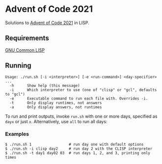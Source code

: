 # Advent of Code 2021
Solutions to [Advent of Code 2021](https://adventofcode.com/2021) in LISP.

## Requirements
[GNU Common LISP](https://www.gnu.org/software/gcl/)

## Running
```
Usage: ./run.sh [-i <interpreter>] [-e <run-command>] <day-specifier> ...
  -h      Show help (this message)
  -i      Which interpreter to use (one of "clisp" or "gcl", defaults to "gcl")
  -e      Executable command to run each file with. Overrides -i.
  -t      Only display runtimes, not answers
  -a      Only display answers, not runtimes
```

To run and print outputs, invoke `run.sh` with one or more days, specified as `dayx` or just `x`.
Alternatively, use `all` to run all days:

### Examples

```console
$ ./run.sh 1                 # run day one with default options
$ ./run.sh -i clisp day2     # run day 2 with the CLISP interpreter
$ ./run.sh -t day1 day02 03  # run days 1, 2, and 3, printing only times
```
